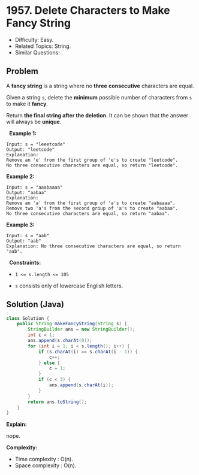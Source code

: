 # 1957. Delete Characters to Make Fancy String

- Difficulty: Easy.
- Related Topics: String.
- Similar Questions: .

## Problem

A **fancy string** is a string where no **three** **consecutive** characters are equal.

Given a string ```s```, delete the **minimum** possible number of characters from ```s``` to make it **fancy**.

Return **the final string after the deletion**. It can be shown that the answer will always be **unique**.

 
**Example 1:**

```
Input: s = "leeetcode"
Output: "leetcode"
Explanation:
Remove an 'e' from the first group of 'e's to create "leetcode".
No three consecutive characters are equal, so return "leetcode".
```

**Example 2:**

```
Input: s = "aaabaaaa"
Output: "aabaa"
Explanation:
Remove an 'a' from the first group of 'a's to create "aabaaaa".
Remove two 'a's from the second group of 'a's to create "aabaa".
No three consecutive characters are equal, so return "aabaa".
```

**Example 3:**

```
Input: s = "aab"
Output: "aab"
Explanation: No three consecutive characters are equal, so return "aab".
```

 
**Constraints:**


	
- ```1 <= s.length <= 105```
	
- ```s``` consists only of lowercase English letters.



## Solution (Java)

```java
class Solution {
    public String makeFancyString(String s) {
        StringBuilder ans = new StringBuilder();
        int c = 1;
        ans.append(s.charAt(0));
        for (int i = 1; i < s.length(); i++) {
            if (s.charAt(i) == s.charAt(i - 1)) {
                c++;
            } else {
                c = 1;
            }
            if (c < 3) {
                ans.append(s.charAt(i));
            }
        }
        return ans.toString();
    }
}
```

**Explain:**

nope.

**Complexity:**

* Time complexity : O(n).
* Space complexity : O(n).
